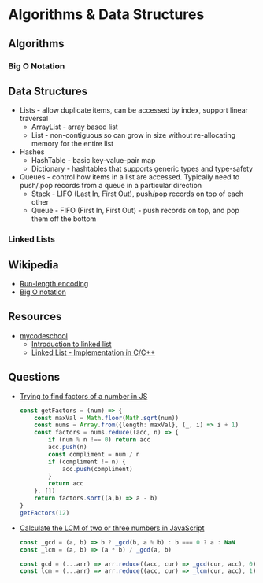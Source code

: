 # Algorithms & Data Structures

## Algorithms

### Big O Notation

## Data Structures

* Lists - allow duplicate items, can be accessed by index, support linear traversal
  * ArrayList - array based list
  * List - non-contiguous so can grow in size without re-allocating memory for the entire list
* Hashes
  * HashTable - basic key-value-pair map
  * Dictionary - hashtables that supports generic types and type-safety
* Queues - control how items in a list are accessed.  Typically need to push/.pop records from a queue in a particular direction
  * Stack - LIFO (Last In, First Out), push/pop records on top of each other
  * Queue - FIFO (First In, First Out) - push records on top, and pop them off the bottom

### Linked Lists

## Wikipedia

* [Run-length encoding](https://en.wikipedia.org/wiki/Run-length_encoding)
* [Big O notation](https://en.wikipedia.org/wiki/Big_O_notation)

## Resources

* [mycodeschool](https://www.youtube.com/user/mycodeschool)
  * [Introduction to linked list](https://www.youtube.com/watch?v=NobHlGUjV3g)
  * [Linked List - Implementation in C/C++](https://www.youtube.com/watch?v=vcQIFT79_50)

## Questions




* [Trying to find factors of a number in JS](https://stackoverflow.com/q/22130043/1366033)

  ```ts
  const getFactors = (num) => {
      const maxVal = Math.floor(Math.sqrt(num))
      const nums = Array.from({length: maxVal}, (_, i) => i + 1)
      const factors = nums.reduce((acc, n) => {
          if (num % n !== 0) return acc
          acc.push(n)
          const compliment = num / n
          if (compliment != n) {
              acc.push(compliment)
          }
          return acc
      }, [])
      return factors.sort((a,b) => a - b)
  }
  getFactors(12)
  ```

* [Calculate the LCM of two or three numbers in JavaScript](https://stackoverflow.com/q/34953778/1366033)


  ```js
  const _gcd = (a, b) => b ? _gcd(b, a % b) : b === 0 ? a : NaN
  const _lcm = (a, b) => (a * b) / _gcd(a, b)

  const gcd = (...arr) => arr.reduce((acc, cur) => _gcd(cur, acc), 0)
  const lcm = (...arr) => arr.reduce((acc, cur) => _lcm(cur, acc), 1)
  ```
